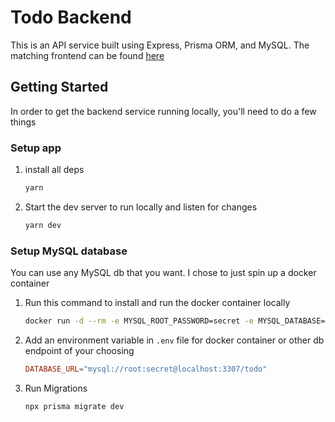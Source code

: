 # Todo Backend

This is an API service built using Express, Prisma ORM, and MySQL.  The matching frontend can be found [here](https://github.com/joshreep/todo-frontend)

## Getting Started

In order to get the backend service running locally, you'll need to do a few things

### Setup app

1. install all deps
   ```bash
   yarn
   ```
1. Start the dev server to run locally and listen for changes
   ```bash
   yarn dev
   ```

### Setup MySQL database

You can use any MySQL db that you want. I chose to just spin up a docker container

1. Run this command to install and run the docker container locally
   ```bash
   docker run -d --rm -e MYSQL_ROOT_PASSWORD=secret -e MYSQL_DATABASE=todo --name prisma_db -p 3307:3306 mysql:8.0
   ```
1. Add an environment variable in `.env` file for docker container or other db endpoint of your choosing
   ```conf
   DATABASE_URL="mysql://root:secret@localhost:3307/todo"
   ```
1. Run Migrations
   ```bash
   npx prisma migrate dev
   ```

